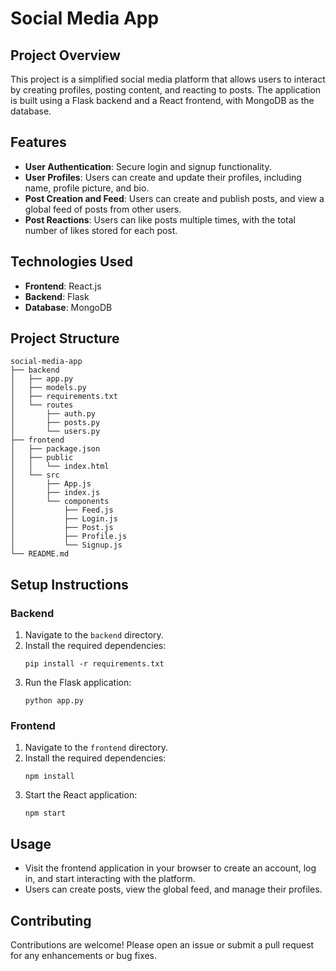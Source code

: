 # Social Media App

## Project Overview
This project is a simplified social media platform that allows users to interact by creating profiles, posting content, and reacting to posts. The application is built using a Flask backend and a React frontend, with MongoDB as the database.

## Features
- **User Authentication**: Secure login and signup functionality.
- **User Profiles**: Users can create and update their profiles, including name, profile picture, and bio.
- **Post Creation and Feed**: Users can create and publish posts, and view a global feed of posts from other users.
- **Post Reactions**: Users can like posts multiple times, with the total number of likes stored for each post.

## Technologies Used
- **Frontend**: React.js
- **Backend**: Flask
- **Database**: MongoDB

## Project Structure
```
social-media-app
├── backend
│   ├── app.py
│   ├── models.py
│   ├── requirements.txt
│   └── routes
│       ├── auth.py
│       ├── posts.py
│       └── users.py
├── frontend
│   ├── package.json
│   ├── public
│   │   └── index.html
│   └── src
│       ├── App.js
│       ├── index.js
│       └── components
│           ├── Feed.js
│           ├── Login.js
│           ├── Post.js
│           ├── Profile.js
│           └── Signup.js
└── README.md
```

## Setup Instructions

### Backend
1. Navigate to the `backend` directory.
2. Install the required dependencies:
   ```
   pip install -r requirements.txt
   ```
3. Run the Flask application:
   ```
   python app.py
   ```

### Frontend
1. Navigate to the `frontend` directory.
2. Install the required dependencies:
   ```
   npm install
   ```
3. Start the React application:
   ```
   npm start
   ```

## Usage
- Visit the frontend application in your browser to create an account, log in, and start interacting with the platform.
- Users can create posts, view the global feed, and manage their profiles.

## Contributing
Contributions are welcome! Please open an issue or submit a pull request for any enhancements or bug fixes.